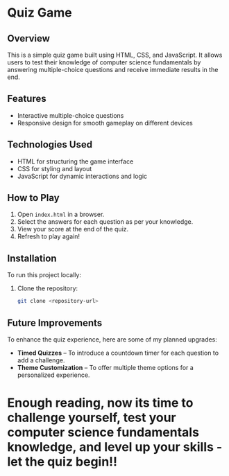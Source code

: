 # Quiz Game

## Overview
This is a simple quiz game built using HTML, CSS, and JavaScript. It allows users to test their knowledge of computer science fundamentals by answering multiple-choice questions and receive immediate results in the end.

## Features
- Interactive multiple-choice questions
- Responsive design for smooth gameplay on different devices

## Technologies Used
- HTML for structuring the game interface
- CSS for styling and layout
- JavaScript for dynamic interactions and logic

## How to Play
1. Open `index.html` in a browser.
2. Select the answers for each question as per your knowledge.
3. View your score at the end of the quiz.
4. Refresh to play again!

## Installation
To run this project locally:
1. Clone the repository:  
   ```bash
   git clone <repository-url>

## Future Improvements
To enhance the quiz experience, here are some of my planned upgrades:

- **Timed Quizzes** – To introduce a countdown timer for each question to add a challenge.
- **Theme Customization** – To offer multiple theme options for a personalized experience.

# Enough reading, now its time to challenge yourself, test your computer science fundamentals knowledge, and level up your skills - let the quiz begin!!

